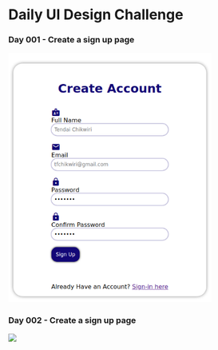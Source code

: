 # Daily UI Design Challenge

### Day 001 - Create a sign up page
<img src="Day001/sign-up.png" height="500">

### Day 002 - Create a sign up page
<img src="Day002/sign-up.png" height="500">
